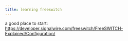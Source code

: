 ```yaml
---
title: learning freeswitch
---
```


 a good place to start:
 https://developer.signalwire.com/freeswitch/FreeSWITCH-Explained/Configuration/
